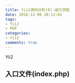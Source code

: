 ```yaml
---
title: Yii2源码分析(8)-运行流程
date: 2018-12-08 20:12:01
tags:
- Yii2
- PHP
categories:
- Yii2
comments: true
---
```


Yii2
<!-- more -->
## 入口文件(index.php)
